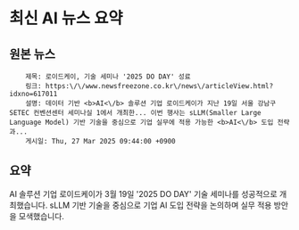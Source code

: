 # 최신 AI 뉴스 요약

## 원본 뉴스
		제목: 로이드케이, 기술 세미나 '2025 DO DAY' 성료
		링크: https:\/\/www.newsfreezone.co.kr\/news\/articleView.html?idxno=617011
		설명: 데이터 기반 <b>AI<\/b> 솔루션 기업 로이드케이가 지난 19일 서울 강남구 SETEC 컨벤션센터 세미나실 1에서 개최한... 이번 행사는 sLLM(Smaller Large Language Model) 기반 기술을 중심으로 기업 실무에 적용 가능한 <b>AI<\/b> 도입 전략과... 
		게시일: Thu, 27 Mar 2025 09:44:00 +0900


## 요약
AI 솔루션 기업 로이드케이가 3월 19일 '2025 DO DAY' 기술 세미나를 성공적으로 개최했습니다. sLLM 기반 기술을 중심으로 기업 AI 도입 전략을 논의하며 실무 적용 방안을 모색했습니다.
